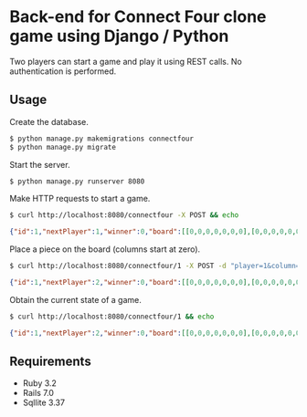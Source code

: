 # Back-end for Connect Four clone game using Django / Python

Two players can start a game and play it using REST calls. No authentication is performed.


## Usage

Create the database.

```bash
$ python manage.py makemigrations connectfour
$ python manage.py migrate
```

Start the server.

```bash
$ python manage.py runserver 8080
```

Make HTTP requests to start a game.

```bash
$ curl http://localhost:8080/connectfour -X POST && echo
```
```json
{"id":1,"nextPlayer":1,"winner":0,"board":[[0,0,0,0,0,0,0],[0,0,0,0,0,0,0],[0,0,0,0,0,0,0],[0,0,0,0,0,0,0],[0,0,0,0,0,0,0],[0,0,0,0,0,0,0]]}
```

Place a piece on the board (columns start at zero).

```bash
$ curl http://localhost:8080/connectfour/1 -X POST -d "player=1&column=0" && echo
```
```json
{"id":1,"nextPlayer":2,"winner":0,"board":[[0,0,0,0,0,0,0],[0,0,0,0,0,0,0],[0,0,0,0,0,0,0],[0,0,0,0,0,0,0],[0,0,0,0,0,0,0],[1,0,0,0,0,0,0]]}
```

Obtain the current state of a game.

```bash
$ curl http://localhost:8080/connectfour/1 && echo
```
```json
{"id":1,"nextPlayer":2,"winner":0,"board":[[0,0,0,0,0,0,0],[0,0,0,0,0,0,0],[0,0,0,0,0,0,0],[0,0,0,0,0,0,0],[0,0,0,0,0,0,0],[1,0,0,0,0,0,0]]}
```


## Requirements

- Ruby 3.2
- Rails 7.0
- Sqllite 3.37
